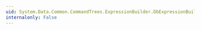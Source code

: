 ```yaml
---
uid: System.Data.Common.CommandTrees.ExpressionBuilder.DbExpressionBuilder.Constant(System.Object)
internalonly: False
---
```

